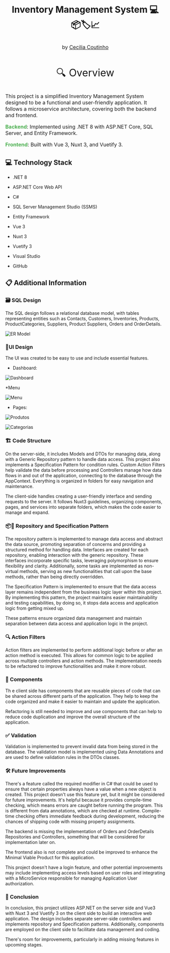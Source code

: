 <h1 align="center" style="margin: 1rem;">Inventory Management System 💻📦🏷️📈 </h1>

<p style="text-align: center; font-size: 1rem; margin-top: 2rem;">
by <a href="https://github.com/Cecilia-Coutinho">Cecilia Coutinho</a>
</p>

<div style="text-align: center; font-size: 2rem; margin-top: 3rem; margin-bottom: 2rem;">
🔍 Overview
</div>

<div style="text-align: left; font-size: 1rem; margin-top: 2rem; margin-bottom: 2rem;">
<p>
This project is a simplified Inventory Management System designed to be a functional and user-friendly application. It follows a microservice architecture, covering both the backend and frontend.
</p>
<p>
<b style="color: #4caf50; font-size:16px;">Backend</b>: Implemented using .NET 8 with ASP.NET Core, SQL Server, and Entity Framework.

<b style="color: #4caf50; font-size:16px;">Frontend</b>: Built with Vue 3, Nuxt 3, and Vuetify 3.

</p>
</div>

## 💻 Technology Stack

- .NET 8

- ASP.NET Core Web API

- C#

- SQL Server Management Studio (SSMS)

- Entity Framework

- Vue 3

- Nuxt 3

- Vuetify 3

- Visual Studio

- GitHub

## 📋 Additional Information

### 🗃️ SQL Design

The SQL design follows a relational database model, with tables representing entities such as Contacts, Customers, Inventories, Products, ProductCategories, Suppliers, Product Suppliers, Orders and OrderDetails.

![ER Model](/Frontend/inventory-system-client/public/assets/images/diagram-inventory-system-db.png)

### 🎨UI Design

The UI was created to be easy to use and include essential features.

- Dashboard:

![Dashboard](/Frontend/inventory-system-client/public/assets/images/dashboard.png)

\*Menu

![Menu](/Frontend/inventory-system-client/public/assets/images/menu.png)

- Pages:

![Produtos](/Frontend/inventory-system-client/public/assets/images/produtos.png)

![Categorias](/Frontend/inventory-system-client/public/assets/images/categorias.png)

### 🏗️ Code Structure

On the server-side, it includes Models and DTOs for managing data, along with a Generic Repository pattern to handle data access. This project also implements a Specification Pattern for condition rules. Custom Action Filters help validate the data before processing and Controllers manage how data flows in and out of the application, connecting to the database through the AppContext. Everything is organized in folders for easy navigation and maintenance.

The client-side handles creating a user-friendly interface and sending requests to the server. It follows Nuxt3 guidelines, organizing components, pages, and services into separate folders, which makes the code easier to manage and expand.

### 📦📜 Repository and Specification Pattern

The repository pattern is implemented to manage data access and abstract the data source, promoting separation of concerns and providing a structured method for handling data. Interfaces are created for each repository, enabling interaction with the generic repository. These interfaces incorporate specific tasks, leveraging polymorphism to ensure flexibility and clarity. Additionally, some tasks are implemented as non-virtual methods, serving as new functionalities that call upon the base methods, rather than being directly overridden.

The Specification Pattern is implemented to ensure that the data access layer remains independent from the business logic layer within this project. By implementing this pattern, the project maintains easier maintainability and testing capabilities, by doing so, it stops data access and application logic from getting mixed up.

These patterns ensure organized data management and maintain separation between data access and application logic in the project.

### 🔍 Action Filters

Action filters are implemented to perform additional logic before or after an action method is executed. This allows for common logic to be applied across multiple controllers and action methods. The implementation needs to be refactored to improve functionalities and make it more robust.

### 🧩 Components

Th e client side has components that are reusable pieces of code that can be shared across different parts of the application. They help to keep the code organized and make it easier to maintain and update the application.

Refactoring is still needed to improve and use components that can help to reduce code duplication and improve the overall structure of the application.

### ✅ Validation

Validation is implemented to prevent invalid data from being stored in the database. The validation model is implemented using Data Annotations and are used to define validation rules in the DTOs classes.

### 🛠️ Future Improvements

There's a feature called the required modifier in C# that could be used to ensure that certain properties always have a value when a new object is created. This project doesn't use this feature yet, but it might be considered for future improvements. It's helpful because it provides compile-time checking, which means errors are caught before running the program. This is different from data annotations, which are checked at runtime. Compile-time checking offers immediate feedback during development, reducing the chances of shipping code with missing property assignments.

The backend is missing the implementation of Orders and OrderDetails Repositories and Controllers, something that will be considered for implementation later on.

The frontend also is not complete and could be improved to enhance the Minimal Viable Product for this application.

This project doesn't have a login feature, and other potential improvements may include implementing access levels based on user roles and integrating with a MicroService responsible for managing Application User authorization.

### 🏁 Conclusion

In conclusion, this project utilizes ASP.NET on the server side and Vue3 with Nuxt 3 and Vuetify 3 on the client side to build an interactive web application. The design includes separate server-side controllers and implements repository and Specification patterns. Additionally, components are employed on the client side to facilitate data management and coding.

There's room for improvements, particularly in adding missing features in upcoming stages.
